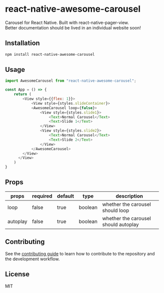 # react-native-awesome-carousel

Carousel for React Native. Built with react-native-pager-view.
<br/>
Better documentation should be lived in an individual website soon!

## Installation

```sh
npm install react-native-awesome-carousel
```

## Usage

```js
import AwesomeCarousel from "react-native-awesome-carousel";

const App = () => {
    return (
        <View style={{flex: 1}}>
            <View style={styles.slideContainer}>
            <AwesomeCarousel loop={false}>
                <View style={styles.slide1}>
                    <Text>Normal Carousel</Text>
                    <Text>Slide 1</Text>
                </View>
                <View style={styles.slide2}>
                    <Text>Normal Carousel</Text>
                    <Text>Slide 2</Text>
                </View>
            </AwesomeCarousel>
        </View>
      </View>
    )
}
```

## Props
| props    | required | default | type    | description                          |
|----------|----------|---------|---------|--------------------------------------|
| loop     | false    | true    | boolean | whether the carousel should loop     |
| autoplay | false    | true    | boolean | whether the carousel should autoplay |

## Contributing

See the [contributing guide](CONTRIBUTING.md) to learn how to contribute to the repository and the development workflow.

## License

MIT
